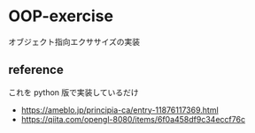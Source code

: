 # OOP-exercise

オブジェクト指向エクササイズの実装

## reference

これを python 版で実装しているだけ

- https://ameblo.jp/principia-ca/entry-11876117369.html
- https://qiita.com/opengl-8080/items/6f0a458df9c34eccf76c
